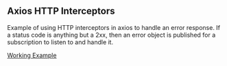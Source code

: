 ## Axios HTTP Interceptors

Example of using HTTP interceptors in axios to handle an error response.  If a status code is anything but a 2xx, then an error object is published for a subscription to listen to and handle it.

[Working Example](https://codesandbox.io/s/q876wnnyv4?fontsize=14)
